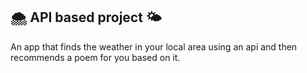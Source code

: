 <h2> 🌨 API based project 🌤 </h2>

An app that finds the weather in your local area using an api
and then recommends a poem for you based on it.
